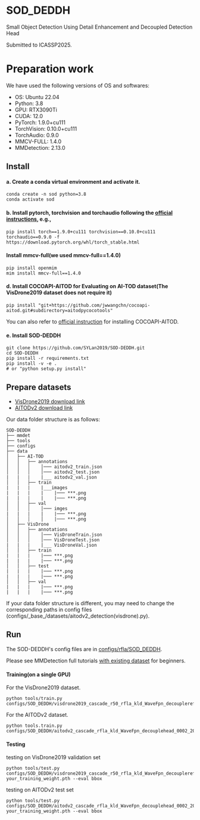 # SOD_DEDDH

Small Object Detection Using Detail Enhancement and Decoupled Detection Head

Submitted to ICASSP2025.



# Preparation work

We have used the following versions of OS and softwares:

- OS:  Ubuntu 22.04
- Python: 3.8
- GPU: RTX3090Ti
- CUDA: 12.0
- PyTorch: 1.9.0+cu111
- TorchVision: 0.10.0+cu111
- TorchAudio: 0.9.0
- MMCV-FULL: 1.4.0
- MMDetection: 2.13.0

## Install

#### a. Create a conda virtual environment and activate it.

```shell
conda create -n sod python=3.8
conda activate sod
```

#### b. Install pytorch, torchvision and torchaudio following the [official instructions](https://pytorch.org/), e.g.,

```shell
pip install torch==1.9.0+cu111 torchvision==0.10.0+cu111 torchaudio==0.9.0 -f https://download.pytorch.org/whl/torch_stable.html
```

#### Install mmcv-full(we used mmcv-full==1.4.0)

```shell
pip install openmim
mim install mmcv-full==1.4.0
```

#### d. Install COCOAPI-AITOD for Evaluating on AI-TOD dataset(The VisDrone2019 dataset does not require it)

```shell
pip install "git+https://github.com/jwwangchn/cocoapi-aitod.git#subdirectory=aitodpycocotools"
```

You can also refer to [official instruction](https://github.com/jwwangchn/cocoapi-aitod) for installing COCOAPI-AITOD.

#### e. Install SOD-DEDDH

```shell
git clone https://github.com/SYLan2019/SOD-DEDDH.git
cd SOD-DEDDH
pip install -r requirements.txt
pip install -v -e .
# or "python setup.py install"
```

## Prepare datasets

- [VisDrone2019 download link](https://github.com/VisDrone/VisDrone-Dataset) 
- [AITODv2 download link](https://chasel-tsui.github.io/AI-TOD-v2/) 

Our data folder structure is as follows:

```shell
SOD-DEDDH
├── mmdet
├── tools
├── configs
├── data
│   ├── AI-TOD
│   │   ├── annotations
│   │   │    │─── aitodv2_train.json
│   │   │    │─── aitodv2_test.json
|   |   |    |___ aitodv2_val.json
│   │   ├── train
|   |   |    |___images
|   |   |    |    |─── ***.png
|   |   |    |    |─── ***.png
│   │   ├── val
│   │   │    │─── imges
|   |   |    |    |─── ***.png
│   │   │    │    |─── ***.png
│   ├── VisDrone
│   │   ├── annotations
│   │   │    │─── VisDroneTrain.json
│   │   │    │─── VisDroneTest.json
|   |   |    |___ VisDroneVal.json
│   │   ├── train
|   |   |    |─── ***.png
|   |   |    |─── ***.png
│   │   ├── test
|   |   |    |─── ***.png
|   |   |    |─── ***.png
│   │   ├── val
|   |   |    |─── ***.png
|   |   |    |─── ***.png

```

If your data folder structure is different, you may need to change the corresponding paths in config files (configs/\_base\_/datasets/aitodv2_detection(visdrone).py).

## Run

The SOD-DEDDH's config files are in [configs/rfla/SOD_DEDDH](https://github.com/SYLan2019/SOD-DEDDH/tree/main/configs/SOD_DEDDH).

Please see MMDetection full tutorials [with existing dataset](docs/1_exist_data_model.md) for beginners.

#### Training(on a single GPU)

For the VisDrone2019 dataset.

```shell
python tools/train.py configs/SOD_DEDDH/visdrone2019_cascade_r50_rfla_kld_WaveFpn_decouplerefinehead_001_20e.py
```

For the AITODv2 dataset.

```shell
python tools.train.py configs/SOD_DEDDH/aitodv2_cascade_rfla_kld_WaveFpn_decouplehead_0002_20e.py
```

#### Testing 

testing on VisDrone2019 validation set

```shell
python tools/test.py configs/SOD_DEDDH/visdrone2019_cascade_r50_rfla_kld_WaveFpn_decouplerefinehead_001_20e.py your_training_weight.pth --eval bbox
```

testing on AITODv2 test set

```shell
python tools/test.py configs/SOD_DEDDH/aitodv2_cascade_rfla_kld_WaveFpn_decouplehead_0002_20e.py your_training_weight.pth --eval bbox
```
